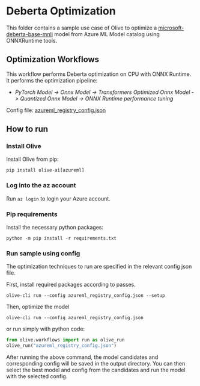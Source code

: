 # Deberta Optimization
This folder contains a sample use case of Olive to optimize a [microsoft-deberta-base-mnli](https://ml.azure.com/models/microsoft-deberta-base-mnli/version/5/catalog/registry/HuggingFace) model from Azure ML Model catalog using ONNXRuntime tools.

## Optimization Workflows
This workflow performs Deberta optimization on CPU with ONNX Runtime. It performs the optimization pipeline:
- *PyTorch Model -> Onnx Model -> Transformers Optimized Onnx Model -> Quantized Onnx Model -> ONNX Runtime performance tuning*

Config file: [azureml_registry_config.json](azureml_registry_config.json)

## How to run
### Install Olive
Install Olive from pip:
```
pip install olive-ai[azureml]
```

### Log into the az account
Run `az login` to login your Azure account.

### Pip requirements
Install the necessary python packages:
```
python -m pip install -r requirements.txt
```

### Run sample using config

The optimization techniques to run are specified in the relevant config json file.

First, install required packages according to passes.
```
olive-cli run --config azureml_registry_config.json --setup
```

Then, optimize the model
```
olive-cli run --config azureml_registry_config.json
```

or run simply with python code:
```python
from olive.workflows import run as olive_run
olive_run("azureml_registry_config.json")
```

After running the above command, the model candidates and corresponding config will be saved in the output directory.
You can then select the best model and config from the candidates and run the model with the selected config.
